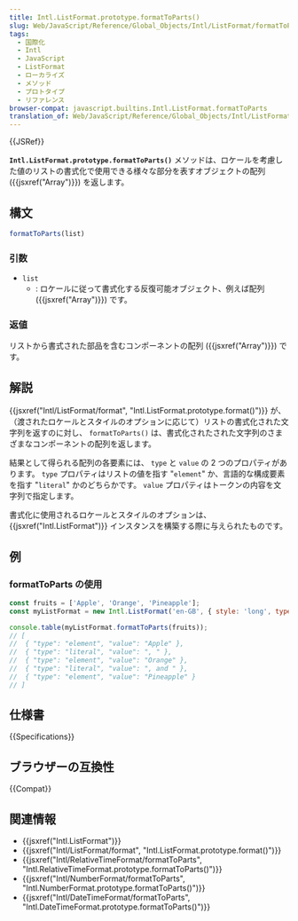 ```yaml
---
title: Intl.ListFormat.prototype.formatToParts()
slug: Web/JavaScript/Reference/Global_Objects/Intl/ListFormat/formatToParts
tags:
  - 国際化
  - Intl
  - JavaScript
  - ListFormat
  - ローカライズ
  - メソッド
  - プロトタイプ
  - リファレンス
browser-compat: javascript.builtins.Intl.ListFormat.formatToParts
translation_of: Web/JavaScript/Reference/Global_Objects/Intl/ListFormat/formatToParts
---
```

{{JSRef}}

**`Intl.ListFormat.prototype.formatToParts()`** メソッドは、ロケールを考慮した値のリストの書式化で使用できる様々な部分を表すオブジェクトの配列 ({{jsxref("Array")}}) を返します。

## 構文

```js
formatToParts(list)
```

### 引数

- `list`
  - : ロケールに従って書式化する反復可能オブジェクト、例えば配列 ({{jsxref("Array")}}) です。

### 返値

リストから書式された部品を含むコンポーネントの配列 ({{jsxref("Array")}}) です。

## 解説

{{jsxref("Intl/ListFormat/format", "Intl.ListFormat.prototype.format()")}} が、（渡されたロケールとスタイルのオプションに応じて）リストの書式化された文字列を返すのに対し、 `formatToParts()` は、書式化されたされた文字列のさまざまなコンポーネントの配列を返します。

結果として得られる配列の各要素には、 `type` と `value` の 2 つのプロパティがあります。 `type` プロパティはリストの値を指す "`element`" か、言語的な構成要素を指す "`literal`" かのどちらかです。 `value` プロパティはトークンの内容を文字列で指定します。

書式化に使用されるロケールとスタイルのオプションは、 {{jsxref("Intl.ListFormat")}} インスタンスを構築する際に与えられたものです。

## 例

### formatToParts の使用

```js
const fruits = ['Apple', 'Orange', 'Pineapple'];
const myListFormat = new Intl.ListFormat('en-GB', { style: 'long', type: 'conjunction' });

console.table(myListFormat.formatToParts(fruits));
// [
//  { "type": "element", "value": "Apple" },
//  { "type": "literal", "value": ", " },
//  { "type": "element", "value": "Orange" },
//  { "type": "literal", "value": ", and " },
//  { "type": "element", "value": "Pineapple" }
// ]
```

## 仕様書

{{Specifications}}

## ブラウザーの互換性

{{Compat}}

## 関連情報

- {{jsxref("Intl.ListFormat")}}
- {{jsxref("Intl/ListFormat/format", "Intl.ListFormat.prototype.format()")}}
- {{jsxref("Intl/RelativeTimeFormat/formatToParts", "Intl.RelativeTimeFormat.prototype.formatToParts()")}}
- {{jsxref("Intl/NumberFormat/formatToParts", "Intl.NumberFormat.prototype.formatToParts()")}}
- {{jsxref("Intl/DateTimeFormat/formatToParts", "Intl.DateTimeFormat.prototype.formatToParts()")}}
